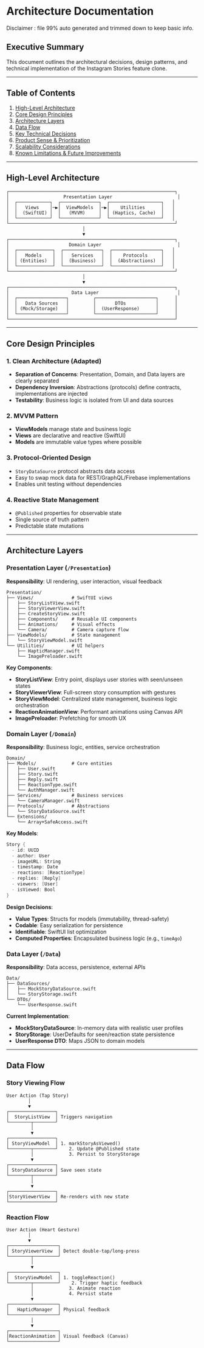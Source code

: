 # Architecture Documentation

Disclaimer : file 99% auto generated and trimmed down to keep basic info.

## Executive Summary

This document outlines the architectural decisions, design patterns, and technical implementation of the Instagram Stories feature clone.

---

## Table of Contents

1. [High-Level Architecture](#high-level-architecture)
2. [Core Design Principles](#core-design-principles)
3. [Architecture Layers](#architecture-layers)
4. [Data Flow](#data-flow)
5. [Key Technical Decisions](#key-technical-decisions)
6. [Product Sense & Prioritization](#product-sense--prioritization)
7. [Scalability Considerations](#scalability-considerations)
8. [Known Limitations & Future Improvements](#known-limitations--future-improvements)

---

## High-Level Architecture

```
┌─────────────────────────────────────────────────────────────┐
│                    Presentation Layer                        │
│  ┌────────────┐  ┌──────────────┐  ┌───────────────────┐   │
│  │   Views    │─▶│  ViewModels  │─▶│    Utilities      │   │
│  │  (SwiftUI) │  │   (MVVM)     │  │ (Haptics, Cache)  │   │
│  └────────────┘  └──────────────┘  └───────────────────┘   │
└─────────────────────────────────────────────────────────────┘
                            │
                            ▼
┌─────────────────────────────────────────────────────────────┐
│                      Domain Layer                            │
│  ┌─────────────┐  ┌──────────────┐  ┌──────────────────┐   │
│  │   Models    │  │   Services   │  │    Protocols     │   │
│  │ (Entities)  │  │  (Business)  │  │  (Abstractions)  │   │
│  └─────────────┘  └──────────────┘  └──────────────────┘   │
└─────────────────────────────────────────────────────────────┘
                            │
                            ▼
┌─────────────────────────────────────────────────────────────┐
│                       Data Layer                             │
│  ┌──────────────────┐         ┌──────────────────────┐      │
│  │   Data Sources   │         │       DTOs           │      │
│  │ (Mock/Storage)   │         │  (UserResponse)      │      │
│  └──────────────────┘         └──────────────────────┘      │
└─────────────────────────────────────────────────────────────┘
```

---

## Core Design Principles

### 1. **Clean Architecture (Adapted)**
- **Separation of Concerns**: Presentation, Domain, and Data layers are clearly separated
- **Dependency Inversion**: Abstractions (protocols) define contracts, implementations are injected
- **Testability**: Business logic is isolated from UI and data sources

### 2. **MVVM Pattern**
- **ViewModels** manage state and business logic
- **Views** are declarative and reactive (SwiftUI)
- **Models** are immutable value types where possible

### 3. **Protocol-Oriented Design**
- `StoryDataSource` protocol abstracts data access
- Easy to swap mock data for REST/GraphQL/Firebase implementations
- Enables unit testing without dependencies

### 4. **Reactive State Management**
- `@Published` properties for observable state
- Single source of truth pattern
- Predictable state mutations

---

## Architecture Layers

### Presentation Layer (`/Presentation`)

**Responsibility**: UI rendering, user interaction, visual feedback

```
Presentation/
├── Views/              # SwiftUI views
│   ├── StoryListView.swift
│   ├── StoryViewerView.swift
│   ├── CreateStoryView.swift
│   ├── Components/     # Reusable UI components
│   ├── Animations/     # Visual effects
│   └── Camera/         # Camera capture flow
├── ViewModels/         # State management
│   └── StoryViewModel.swift
└── Utilities/          # UI helpers
    ├── HapticManager.swift
    └── ImagePreloader.swift
```

**Key Components**:
- **StoryListView**: Entry point, displays user stories with seen/unseen states
- **StoryViewerView**: Full-screen story consumption with gestures
- **StoryViewModel**: Centralized state management, business logic orchestration
- **ReactionAnimationView**: Performant animations using Canvas API
- **ImagePreloader**: Prefetching for smooth UX

### Domain Layer (`/Domain`)

**Responsibility**: Business logic, entities, service orchestration

```
Domain/
├── Models/             # Core entities
│   ├── User.swift
│   ├── Story.swift
│   ├── Reply.swift
│   ├── ReactionType.swift
│   └── AuthManager.swift
├── Services/           # Business services
│   └── CameraManager.swift
├── Protocols/          # Abstractions
│   └── StoryDataSource.swift
└── Extensions/
    └── Array+SafeAccess.swift
```

**Key Models**:
```swift
Story {
  - id: UUID
  - author: User
  - imageURL: String
  - timestamp: Date
  - reactions: [ReactionType]
  - replies: [Reply]
  - viewers: [User]
  - isViewed: Bool
}
```

**Design Decisions**:
- **Value Types**: Structs for models (immutability, thread-safety)
- **Codable**: Easy serialization for persistence
- **Identifiable**: SwiftUI list optimization
- **Computed Properties**: Encapsulated business logic (e.g., `timeAgo`)

### Data Layer (`/Data`)

**Responsibility**: Data access, persistence, external APIs

```
Data/
├── DataSources/
│   ├── MockStoryDataSource.swift
│   └── StoryStorage.swift
└── DTOs/
    └── UserResponse.swift
```

**Current Implementation**:
- **MockStoryDataSource**: In-memory data with realistic user profiles
- **StoryStorage**: UserDefaults for seen/reaction state persistence
- **UserResponse DTO**: Maps JSON to domain models

---

## Data Flow

### Story Viewing Flow

```
User Action (Tap Story)
        │
        ▼
┌─────────────────┐
│  StoryListView  │ Triggers navigation
└────────┬────────┘
         │
         ▼
┌─────────────────┐
│ StoryViewModel  │ 1. markStoryAsViewed()
└────────┬────────┘    2. Update @Published state
         │             3. Persist to StoryStorage
         ▼
┌─────────────────┐
│ StoryDataSource │ Save seen state
└────────┬────────┘
         │
         ▼
┌─────────────────┐
│StoryViewerView  │ Re-renders with new state
└─────────────────┘
```

### Reaction Flow

```
User Action (Heart Gesture)
        │
        ▼
┌──────────────────┐
│ StoryViewerView  │ Detect double-tap/long-press
└────────┬─────────┘
         │
         ▼
┌──────────────────┐
│  StoryViewModel  │ 1. toggleReaction()
└────────┬─────────┘    2. Trigger haptic feedback
         │             3. Animate reaction
         │             4. Persist state
         ▼
┌──────────────────┐
│   HapticManager  │ Physical feedback
└──────────────────┘
         │
         ▼
┌──────────────────┐
│ReactionAnimation │ Visual feedback (Canvas)
└──────────────────┘
```
